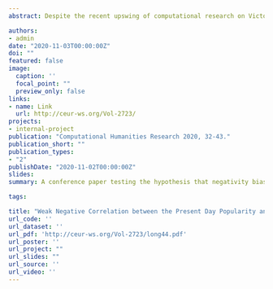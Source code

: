 ```yaml
---
abstract: Despite the recent upswing of computational research on Victorian novels, it has largely overlooked insight from cultural evolution and the cognitive sciences. This study aims to contribute to this incipient scholarship by testing the hypothesis that novels containing content with a lower mean emotional valence are more likely to trigger recommendation-based transmission chains, and as a result tend to have greater cultural longevity. This study performs a correlation analysis between the mean sentiment and the contemporary popularity (using the number of user ratings from Goodreads) of a selection of late Victorian novels published in the United Kingdom between 1891 and 1901, taken from Project Gutenberg (n=846). Moreover, the study looks into the implications of this correlation for the differences between novels that were bestsellers at the time of publication and those that can be considered canonical today (that have recently had Broadview, Oxford University, or Penguin Press editions). The results show a weak negative correlation between the present day popularity and the mean emotional valence of the novels, which nevertheless holds true for both the bestselling and canonical novels. Moreover, canonical novels tend to have a lower mean emotional valence than the bestsellers.

authors:
- admin
date: "2020-11-03T00:00:00Z"
doi: ""
featured: false
image:
  caption: ''
  focal_point: ""
  preview_only: false
links:
- name: Link
  url: http://ceur-ws.org/Vol-2723/
projects:
- internal-project
publication: "Computational Humanities Research 2020, 32-43."
publication_short: ""
publication_types:
- "2"
publishDate: "2020-11-02T00:00:00Z"
slides:
summary: A conference paper testing the hypothesis that negativity bias has caused late Victorian novels with lower mean emotional valence to have higher cultural longevity. The hypothesis is confirmed, but the effect is weak, R=-0.087, p=0.038. 

tags:

title: "Weak Negative Correlation between the Present Day Popularity and the Mean Emotional Valence of Late Victorian Novels" 
url_code: ''
url_dataset: ''
url_pdf: 'http://ceur-ws.org/Vol-2723/long44.pdf'
url_poster: ''
url_project: ""
url_slides: ""
url_source: ''
url_video: ''
---
```



